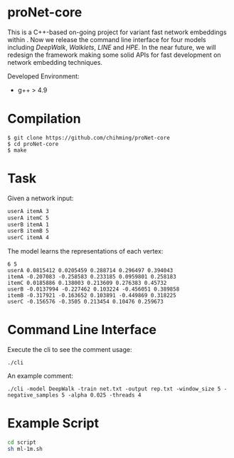 # proNet-core
This is a C++-based on-going project for variant fast network embeddings within . Now we release the command line interface for four models including *DeepWalk*, *Walklets*, *LINE* and *HPE*. In the near future, we will redesign the framework making some solid APIs for fast development on network embedding techniques.

Developed Environment:
- g++ > 4.9

# Compilation
```
$ git clone https://github.com/chihming/proNet-core
$ cd proNet-core
$ make
```

# Task
Given a network input:
```txt
userA itemA 3
userA itemC 5
userB itemA 1
userB itemB 5
userC itemA 4
```
The model learns the representations of each vertex:
```
6 5
userA 0.0815412 0.0205459 0.288714 0.296497 0.394043
itemA -0.207083 -0.258583 0.233185 0.0959801 0.258183
itemC 0.0185886 0.138003 0.213609 0.276383 0.45732
userB -0.0137994 -0.227462 0.103224 -0.456051 0.389858
itemB -0.317921 -0.163652 0.103891 -0.449869 0.318225
userC -0.156576 -0.3505 0.213454 0.10476 0.259673
```

# Command Line Interface
Execute the cli to see the comment usage:
```
./cli
```
An example comment:
```
./cli -model DeepWalk -train net.txt -output rep.txt -window_size 5 -negative_samples 5 -alpha 0.025 -threads 4
```

# Example Script
```sh
cd script
sh ml-1m.sh
```
